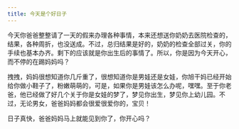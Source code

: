 ```yaml
---
title: 今天是个好日子
---
```


今天你爸爸整整请了一天的假来办理各种事情，本来还想送你奶奶去医院检查的，结果，各种周折，也没送成。不过，总归结果是好的，奶奶的检查全部过关，你的手续也基本办齐。剩下的应该就是你出生后的事情了。所以，你是因为今天开心，而不停的在踢妈妈吗？

拽拽，妈妈很想知道你几斤重了，很想知道你是男娃还是女娃，你旭干妈已经开始给你做小鞋子了，粉嫩萌萌的，可是，如果你是男娃该怎么办呢，嘿嘿。至于你老爸，他已经做了好几个关于你是女娃的梦了，梦见你出生，梦见你上幼儿园。不过，无论男女，爸爸妈妈都会很爱很爱你的，宝贝！

日子真快，爸爸妈妈马上就能见到你了，你开心吗？

